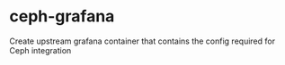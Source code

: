 # ceph-grafana
Create upstream grafana container that contains the config required for Ceph integration
